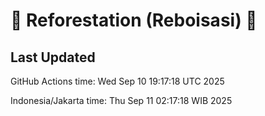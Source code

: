 
# 🌳 Reforestation (Reboisasi) 🌲

## Last Updated

GitHub Actions time: Wed Sep 10 19:17:18 UTC 2025

Indonesia/Jakarta time: Thu Sep 11 02:17:18 WIB 2025
